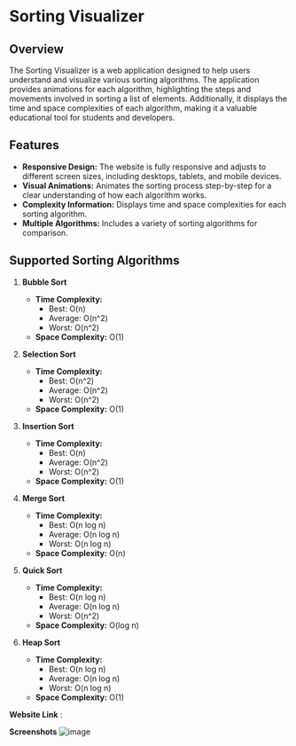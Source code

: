
# Sorting Visualizer

## Overview
The Sorting Visualizer is a web application designed to help users understand and visualize various sorting algorithms. The application provides animations for each algorithm, highlighting the steps and movements involved in sorting a list of elements. Additionally, it displays the time and space complexities of each algorithm, making it a valuable educational tool for students and developers.

## Features
- **Responsive Design:** The website is fully responsive and adjusts to different screen sizes, including desktops, tablets, and mobile devices.
- **Visual Animations:** Animates the sorting process step-by-step for a clear understanding of how each algorithm works.
- **Complexity Information:** Displays time and space complexities for each sorting algorithm.
- **Multiple Algorithms:** Includes a variety of sorting algorithms for comparison.

## Supported Sorting Algorithms
1. **Bubble Sort**
   - **Time Complexity:** 
     - Best: O(n)
     - Average: O(n^2)
     - Worst: O(n^2)
   - **Space Complexity:** O(1)

2. **Selection Sort**
   - **Time Complexity:** 
     - Best: O(n^2)
     - Average: O(n^2)
     - Worst: O(n^2)
   - **Space Complexity:** O(1)

3. **Insertion Sort**
   - **Time Complexity:** 
     - Best: O(n)
     - Average: O(n^2)
     - Worst: O(n^2)
   - **Space Complexity:** O(1)

4. **Merge Sort**
   - **Time Complexity:** 
     - Best: O(n log n)
     - Average: O(n log n)
     - Worst: O(n log n)
   - **Space Complexity:** O(n)

5. **Quick Sort**
   - **Time Complexity:** 
     - Best: O(n log n)
     - Average: O(n log n)
     - Worst: O(n^2)
   - **Space Complexity:** O(log n)

6. **Heap Sort**
   - **Time Complexity:** 
     - Best: O(n log n)
     - Average: O(n log n)
     - Worst: O(n log n)
   - **Space Complexity:** O(1)

**Website Link** :


**Screenshots** 
 ![image](https://github.com/user-attachments/assets/4c7cf3f0-6ea5-4eb4-9e8c-98a6941be471)


